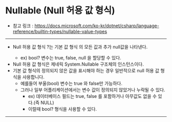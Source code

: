 # Nullable (Null 허용 값 형식)
- 참고 링크 : <https://docs.microsoft.com/ko-kr/dotnet/csharp/language-reference/builtin-types/nullable-value-types>
***
- Null 허용 값 형식 <T>?는 기본 값 형식 <T>의 모든 값과 추가 null값을 나타낸다.
  - ex) bool? 변수는 true, false, null 을 할당할 수 있다.
- Null 허용 값 형식은 제네릭 System.Nullable<T> 구조체의 인스턴스이다.
- 기본 값 형식의 정의되지 않은 값을 표시해야 하는 경우 일반적으로 null 허용 값 형식을 사용합니다.
  - 예를들어 부울(bool) 변수는 true 와 false만 가능하다.
  - 그러나 일부 어플리케이션에서는 변수 값이 정의되지 않았거나 누락될 수 있다.
    - ex) 데이터베이스 필드는 true, false 를 포함하거나 아무값도 없을 수 있다.(즉 NULL)
    - 이럴때 bool? 형식을 사용할 수 있다.
    
***
